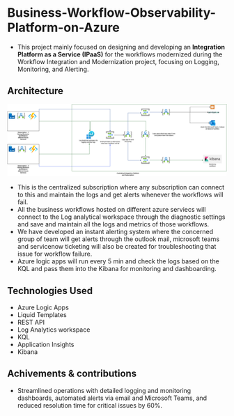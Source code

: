 # Business-Workflow-Observability-Platform-on-Azure
- This project mainly focused on designing and developing an **Integration Platform as a Service (IPaaS)** for the workflows modernized during the Workflow Integration and Modernization project, focusing on Logging, Monitoring, and Alerting.
## Architecture
![architecture](https://github.com/Chennakesava-Avvaru/Business-Workflow-Observability-Platform-on-Azure/blob/main/IPaaS.drawio.png)
- This is the centralized subscription where any subscription can connect to this and maintain the logs and get alerts whenever the workflows will fail.
- All the business workflows hosted on different azure serviecs will connect to the Log analytical workspace through the diagnostic settings and save and maintain all the logs and metrics of those workflows.
- We have developed an instant alerting system where the concerned group of team will get alerts through the outlook mail, microsoft teams and servicenow ticketing will also be created for troubleshooting that issue for workflow failure.
- Azure logic apps will run every 5 min and check the logs based on the KQL and pass them into the Kibana for monitoring and dashboarding.
## Technologies Used
- Azure Logic Apps
- Liquid Templates
- REST API
- Log Analytics workspace
- KQL
- Application Insights
- Kibana
## Achivements & contributions
- Streamlined operations with detailed logging and monitoring dashboards, automated alerts via email and Microsoft Teams, and reduced resolution time for critical issues by 60%.
